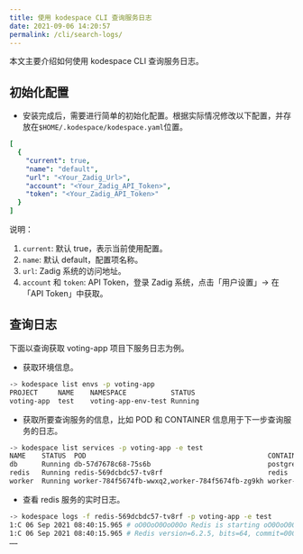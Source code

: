 ```yaml
---
title: 使用 kodespace CLI 查询服务日志
date: 2021-09-06 14:20:57
permalink: /cli/search-logs/
---
```


本文主要介绍如何使用 kodespace CLI 查询服务日志。

## 初始化配置

* 安装完成后，需要进行简单的初始化配置。根据实际情况修改以下配置，并存放在`$HOME/.kodespace/kodespace.yaml`位置。


```yaml
[
  {
    "current": true, 
    "name": "default",
    "url": "<Your_Zadig_Url>",
    "account": "<Your_Zadig_API_Token>",
    "token": "<Your_Zadig_API_Token>"
  }
]

```
说明：
1. `current`: 默认 true，表示当前使用配置。
2. `name`: 默认 default，配置项名称。
3. `url`: Zadig 系统的访问地址。
4. `account` 和 `token`: API Token，登录 Zadig 系统，点击「用户设置」-> 在「API Token」中获取。

## 查询日志

下面以查询获取 voting-app 项目下服务日志为例。

* 获取环境信息。

```bash
-> kodespace list envs -p voting-app
PROJECT   	NAME	NAMESPACE          	STATUS
voting-app	test	voting-app-env-test	Running
```

* 获取所要查询服务的信息，比如 POD 和 CONTAINER 信息用于下一步查询服务的日志。

```bash
-> kodespace list services -p voting-app -e test
NAME  	STATUS 	POD                                            	CONTAINER
db    	Running	db-57d7678c68-75s6b                            	postgres
redis 	Running	redis-569dcbdc57-tv8rf                         	redis
worker	Running	worker-784f5674fb-wwxq2,worker-784f5674fb-zg9kh	worker-e2e
```

* 查看 redis 服务的实时日志。

``` bash
-> kodespace logs -f redis-569dcbdc57-tv8rf -p voting-app -e test
1:C 06 Sep 2021 08:40:15.965 # oO0OoO0OoO0Oo Redis is starting oO0OoO0OoO0Oo
1:C 06 Sep 2021 08:40:15.965 # Redis version=6.2.5, bits=64, commit=00000000, modified=0, pid=1, just started
……
```